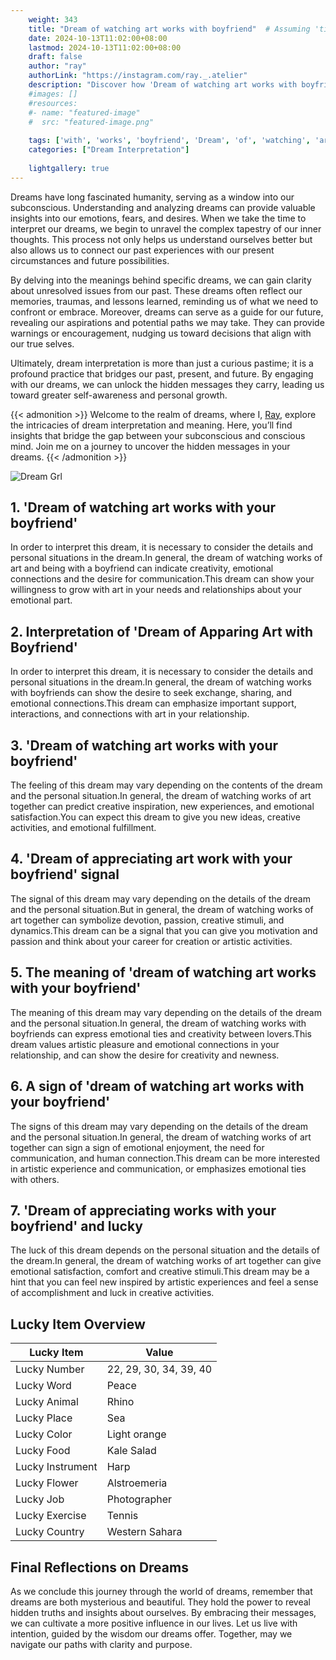 ```yaml
---
    weight: 343
    title: "Dream of watching art works with boyfriend"  # Assuming 'title' column exists
    date: 2024-10-13T11:02:00+08:00
    lastmod: 2024-10-13T11:02:00+08:00
    draft: false
    author: "ray"
    authorLink: "https://instagram.com/ray._.atelier"
    description: "Discover how 'Dream of watching art works with boyfriend' can interpret your future and uncover its significant meanings in your life."
    #images: []
    #resources:
    #- name: "featured-image"
    #  src: "featured-image.png"
    
    tags: ['with', 'works', 'boyfriend', 'Dream', 'of', 'watching', 'art']
    categories: ["Dream Interpretation"]
    
    lightgallery: true
---
```

    
Dreams have long fascinated humanity, serving as a window into our subconscious. Understanding and analyzing dreams can provide valuable insights into our emotions, fears, and desires. When we take the time to interpret our dreams, we begin to unravel the complex tapestry of our inner thoughts. This process not only helps us understand ourselves better but also allows us to connect our past experiences with our present circumstances and future possibilities.

By delving into the meanings behind specific dreams, we can gain clarity about unresolved issues from our past. These dreams often reflect our memories, traumas, and lessons learned, reminding us of what we need to confront or embrace. Moreover, dreams can serve as a guide for our future, revealing our aspirations and potential paths we may take. They can provide warnings or encouragement, nudging us toward decisions that align with our true selves.

Ultimately, dream interpretation is more than just a curious pastime; it is a profound practice that bridges our past, present, and future. By engaging with our dreams, we can unlock the hidden messages they carry, leading us toward greater self-awareness and personal growth.

{{< admonition >}}
Welcome to the realm of dreams, where I, [Ray](https://instagram.com/ray._.atelier), explore the intricacies of dream interpretation and meaning. Here, you’ll find insights that bridge the gap between your subconscious and conscious mind. Join me on a journey to uncover the hidden messages in your dreams.
{{< /admonition >}}

![Dream Grl](https://cdn.pixabay.com/photo/2017/11/02/03/35/gothic-2910057_1280.jpg "Dream Grl")

## 1. 'Dream of watching art works with your boyfriend'
In order to interpret this dream, it is necessary to consider the details and personal situations in the dream.In general, the dream of watching works of art and being with a boyfriend can indicate creativity, emotional connections and the desire for communication.This dream can show your willingness to grow with art in your needs and relationships about your emotional part.

## 2. Interpretation of 'Dream of Apparing Art with Boyfriend'
In order to interpret this dream, it is necessary to consider the details and personal situations in the dream.In general, the dream of watching works with boyfriends can show the desire to seek exchange, sharing, and emotional connections.This dream can emphasize important support, interactions, and connections with art in your relationship.

## 3. 'Dream of watching art works with your boyfriend'
The feeling of this dream may vary depending on the contents of the dream and the personal situation.In general, the dream of watching works of art together can predict creative inspiration, new experiences, and emotional satisfaction.You can expect this dream to give you new ideas, creative activities, and emotional fulfillment.

## 4. 'Dream of appreciating art work with your boyfriend' signal
The signal of this dream may vary depending on the details of the dream and the personal situation.But in general, the dream of watching works of art together can symbolize devotion, passion, creative stimuli, and dynamics.This dream can be a signal that you can give you motivation and passion and think about your career for creation or artistic activities.

## 5. The meaning of 'dream of watching art works with your boyfriend'
The meaning of this dream may vary depending on the details of the dream and the personal situation.In general, the dream of watching works with boyfriends can express emotional ties and creativity between lovers.This dream values artistic pleasure and emotional connections in your relationship, and can show the desire for creativity and newness.

## 6. A sign of 'dream of watching art works with your boyfriend'
The signs of this dream may vary depending on the details of the dream and the personal situation.In general, the dream of watching works of art together can sign a sign of emotional enjoyment, the need for communication, and human connection.This dream can be more interested in artistic experience and communication, or emphasizes emotional ties with others.

## 7. 'Dream of appreciating works with your boyfriend' and lucky
The luck of this dream depends on the personal situation and the details of the dream.In general, the dream of watching works of art together can give emotional satisfaction, comfort and creative stimuli.This dream may be a hint that you can feel new inspired by artistic experiences and feel a sense of accomplishment and luck in creative activities.

## Lucky Item Overview
| Lucky Item          | Value              |
|---------------|--------------------|
| Lucky Number        | 22, 29, 30, 34, 39, 40  |
| Lucky Word          | Peace |
| Lucky Animal        | Rhino |
| Lucky Place         | Sea     |
| Lucky Color         | Light orange     |
| Lucky Food          | Kale Salad      |
| Lucky Instrument    | Harp |
| Lucky Flower        | Alstroemeria    |
| Lucky Job           | Photographer       |
| Lucky Exercise      | Tennis  |
| Lucky Country       | Western Sahara    |


##  Final Reflections on Dreams

As we conclude this journey through the world of dreams, remember that dreams are both mysterious and beautiful. They hold the power to reveal hidden truths and insights about ourselves. By embracing their messages, we can cultivate a more positive influence in our lives. Let us live with intention, guided by the wisdom our dreams offer. Together, may we navigate our paths with clarity and purpose.
